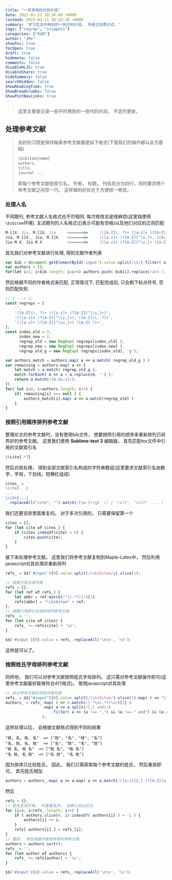 ```yaml
---
title: "一些常用的代码片段"
date: 2022-01-21 18:34:49 +0800
lastmod: 2023-03-11 20:32:20 +0800
summary: '学习生活中用到的一些代码片段， 多是正则表示式。'
tags: ["regrep", "snippets"]
categories: ["科研"]
author: "JMx"
showToc: true
TocOpen: true
draft: true
hidemeta: false
comments: false
disableHLJS: true 
disableShare: true
hideSummary: false
searchHidden: false
ShowReadingTime: true
ShowBreadCrumbs: false
ShowPostNavLinks: true
---
```


> 这里主要是记录一些平时用到的一些代码片段， 不定时更新。

## 处理参考文献

> 良好的习惯是保持每条参考文献都是如下格式(下面我们的操作都以此为基础)
> ```javascript
> \bibitem{name}
> authors.
> title.
> journal ...
> ```
> 即每个参考文献按索引名， 作者， 标题， 刊信息分为四行，同时要求两个参考文献之间空一行。 这样做的好处在于方便统一修改。 


### 处理人名
不同期刊, 参考文献人名格式也不尽相同, 每次修改总是很麻烦(这里指使用```\bibitem```环境). 
主流期刊的人名格式([]表示可能有空格)以及他们对应的正则匹配
```javascript
M.[]X. Jia, M.[]X. Jia     <=======>     /([A-Z]\. ?)+ ([a-z]+ )?[A-Z][^\s,]+/g
Jia, M.[]X., Jia, M.[]X.   <=======>     /([a-z]+ )?[A-Z][^\s,]+, ([A-Z]\. ?)+/g
Jia M X, Jia M X           <=======>     /([a-z]+ )?[A-Z][^\s,]+ ([A-Z]\. ?)+/g
```
首先我们对参考文献进行处理, 得到文献作者列表
```javascript
var bib = document.getElementById('input').value.split(/\n/).filter( a => a.match('[a-z]') );
var authors = [];
for(let i=1; i<bib.length; i=i+4) authors.push( bib[i].replace(/and /, ', ') );
```
然后根据不同的作者格式来匹配, 正常情况下, 匹配完成后, 只会剩下标点符号, 否则匹配失败.
```javascript
// 3 ---> 2;
const regreps = [
	'',
	'([A-Z]\\. ?)+ (([a-z]+ )?[A-Z][^\\s,]+)',
	'(([a-z]+ )?[A-Z][^\\s,]+), ([A-Z]\\. ?)+',
	'(([a-z]+ )?[A-Z][^\\s,]+) ([A-Z] ?)+',
];
const index_old = 3, 
	  index_new = 2,
      regrep_old = new RegExp( regreps[index_old] ),
	  regrep_new = new RegExp( regreps[index_new] ),
	  regrep_old_g = new RegExp( regreps[index_old], 'g');

var authors_match = authors.map( a => a.match( regrep_old_g ) )
var remaining = authors.map( a => {
	let match = a.match( regrep_old_g );
	match.forEach( m => a = a.replace(m, '') );
	return a.match(/[A-Za-z]/);
})
for( let i=0; i<authors.length; i++) {
	if( remaining[i] === null ) {
		authors_match[i].map( a => a.match(regrep_old) )
	}
}

```




### 按照引用顺序排列参考文献
整理论文的参考文献时，没有使用bib文件， 想要按照引用的顺序来重新排列已经弄好的参考文献。 这里我们使用 **Sublime-text 3** 编辑器。 首先匹配tex文件中引用的文献索引名
```javascript
\\cite{.*?}
```
然后对其处理， 得到全部文献索引名构成的字符串数组(这里要求文献索引名由数字，字母，下划线，短横杠组成)
```javascript
cites_ = `
\cite{...}
...
\cite{...}
`.replaceAll("cite", "").match(/[\w-]+/g)  // [ "ref1", "ref2", ... ]
```
我们还要去除里面重复的。 对于多次引用的， 只需要保留第一个
```javascript
cites = [];
for (let cite of cites_) {
	if (cites.indexOf(cite) < 0) {
		cites.push(cite);		
	}
}
```
接下来处理参考文献。 这里我们将参考文献复制到Maple-Latex中， 然后利用javascript对其处理并重新排列
```javascript
refs_ = $$('#input')[0].value.split(/\\bibitem/g).slice(1);

// 按索引名生成字典
refs = {};
for (let ref of refs_) {
	let abbr = ref.match(/^{(.*?)}/)[1]
	refs[abbr] = "\\bibitem" + ref;
};
// 根据引用索引名顺序排列参考文献
refs_ = '';
for (let cite of cites) {
	refs_ += refs[cite] + '\n';
}

$$('#input')[0].value = refs_.replaceAll('\n\n', '\n');
```
这样就可以了。



### 按照姓氏字母排列参考文献
同样地， 我们可以对参考文献按照姓氏字母排列。 这只需对参考文献操作即可(这里参考文献最好能够符合4行格式)。 使用javascript对其处理
```javascript
// 拆分参考文献并获取作者列表
refs_ = $$("#input")[0].value.split(/\\bibitem/).slice(1).map( r => "\\bibitem" + r );
authors_ = refs_.map( r => r.match(/} *\n(.*?)\n/)[1] )
		   		.map( a => a.split(/(,| and)/)
		   			.filter( a => (a !== ",") && (a !== " and") && (a.replace(/ +/, '') !== "") ) 
		    	);
```
这样处理以后， 会根据文献格式得到不同的结果
```
"姓, 名, 姓, 名"  => ["姓", "名", "姓", "名"]
"名, 姓, 名, 姓"  => ["名", "姓", "名", "姓"]
"姓 名, 姓 名"  => ["姓 名", "姓 名"]
"名 姓, 名 姓"  => ["名 姓", "名 姓"]
```
因为排序只比较姓氏， 因此， 我们只需获取每个参考文献的姓氏， 然后重排即可。 首先姓氏相加
```javascript
authors = authors_.map( a => a.map( a => a.match(/([a-z]{2,} )?[A-Z][a-zA-Z]+/)[0] ) ).map( a => a.reduce( (i, j) => i+j) ) 
```
然后
```javascript
refs = {};
// 首先生成字典， 作者重复的， 加索引加以区分
for (i=0; i<refs_.length; i++) {
	if ( authors.slice(0, i).indexOf( authors[i] ) > -1 ) {
		authors[i] += i;
	}
	refs[ authors[i] ] = refs_[i];
}
// 重排， 然后根据作者顺序排列参考文献
authors = authors.sort();
refs_ = '';
for (let author of authors) {
	refs_ += refs[author] + '\n';
}

$$('#input')[0].value = refs_.replaceAll('\n\n', '\n');
```








